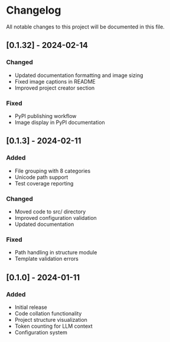 # Changelog

All notable changes to this project will be documented in this file.

## [0.1.32] - 2024-02-14

### Changed

- Updated documentation formatting and image sizing
- Fixed image captions in README
- Improved project creator section

### Fixed

- PyPI publishing workflow
- Image display in PyPI documentation

## [0.1.3] - 2024-02-11

### Added

- File grouping with 8 categories
- Unicode path support
- Test coverage reporting

### Changed

- Moved code to src/ directory
- Improved configuration validation
- Updated documentation

### Fixed

- Path handling in structure module
- Template validation errors

## [0.1.0] - 2024-01-11

### Added

- Initial release
- Code collation functionality
- Project structure visualization
- Token counting for LLM context
- Configuration system
